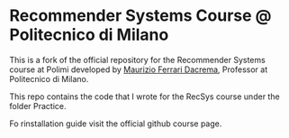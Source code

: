 # Recommender Systems Course @ Politecnico di Milano
This is a fork of the official repository for the Recommender Systems course at Polimi developed by <a href="https://mauriziofd.github.io/" target="_blank">Maurizio Ferrari Dacrema</a>,  Professor at Politecnico di Milano. 

This repo contains the code that I wrote for the RecSys course under the folder Practice.

Fo rinstallation guide visit the official github course page.